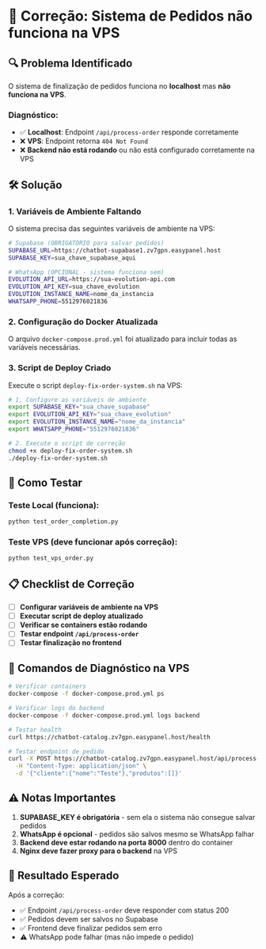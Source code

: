 # 🚨 Correção: Sistema de Pedidos não funciona na VPS

## 🔍 Problema Identificado

O sistema de finalização de pedidos funciona no **localhost** mas **não funciona na VPS**. 

### Diagnóstico:
- ✅ **Localhost**: Endpoint `/api/process-order` responde corretamente
- ❌ **VPS**: Endpoint retorna `404 Not Found`
- ❌ **Backend não está rodando** ou não está configurado corretamente na VPS

## 🛠️ Solução

### 1. Variáveis de Ambiente Faltando

O sistema precisa das seguintes variáveis de ambiente na VPS:

```bash
# Supabase (OBRIGATÓRIO para salvar pedidos)
SUPABASE_URL=https://chatbot-supabase1.zv7gpn.easypanel.host
SUPABASE_KEY=sua_chave_supabase_aqui

# WhatsApp (OPCIONAL - sistema funciona sem)
EVOLUTION_API_URL=https://sua-evolution-api.com
EVOLUTION_API_KEY=sua_chave_evolution
EVOLUTION_INSTANCE_NAME=nome_da_instancia
WHATSAPP_PHONE=5512976021836
```

### 2. Configuração do Docker Atualizada

O arquivo `docker-compose.prod.yml` foi atualizado para incluir todas as variáveis necessárias.

### 3. Script de Deploy Criado

Execute o script `deploy-fix-order-system.sh` na VPS:

```bash
# 1. Configure as variáveis de ambiente
export SUPABASE_KEY="sua_chave_supabase"
export EVOLUTION_API_KEY="sua_chave_evolution"
export EVOLUTION_INSTANCE_NAME="nome_da_instancia"
export WHATSAPP_PHONE="5512976021836"

# 2. Execute o script de correção
chmod +x deploy-fix-order-system.sh
./deploy-fix-order-system.sh
```

## 🧪 Como Testar

### Teste Local (funciona):
```bash
python test_order_completion.py
```

### Teste VPS (deve funcionar após correção):
```bash
python test_vps_order.py
```

## 📋 Checklist de Correção

- [ ] **Configurar variáveis de ambiente na VPS**
- [ ] **Executar script de deploy atualizado**
- [ ] **Verificar se containers estão rodando**
- [ ] **Testar endpoint `/api/process-order`**
- [ ] **Testar finalização no frontend**

## 🔧 Comandos de Diagnóstico na VPS

```bash
# Verificar containers
docker-compose -f docker-compose.prod.yml ps

# Verificar logs do backend
docker-compose -f docker-compose.prod.yml logs backend

# Testar health
curl https://chatbot-catalog.zv7gpn.easypanel.host/health

# Testar endpoint de pedido
curl -X POST https://chatbot-catalog.zv7gpn.easypanel.host/api/process-order \
  -H "Content-Type: application/json" \
  -d '{"cliente":{"nome":"Teste"},"produtos":[]}'
```

## ⚠️ Notas Importantes

1. **SUPABASE_KEY é obrigatória** - sem ela o sistema não consegue salvar pedidos
2. **WhatsApp é opcional** - pedidos são salvos mesmo se WhatsApp falhar
3. **Backend deve estar rodando na porta 8000** dentro do container
4. **Nginx deve fazer proxy para o backend** na VPS

## 🎯 Resultado Esperado

Após a correção:
- ✅ Endpoint `/api/process-order` deve responder com status 200
- ✅ Pedidos devem ser salvos no Supabase
- ✅ Frontend deve finalizar pedidos sem erro
- ⚠️ WhatsApp pode falhar (mas não impede o pedido)